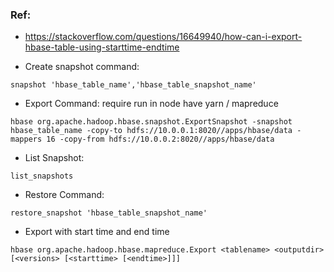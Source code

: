### Ref:
- https://stackoverflow.com/questions/16649940/how-can-i-export-hbase-table-using-starttime-endtime


- Create snapshot command:
```
snapshot 'hbase_table_name','hbase_table_snapshot_name'
```

- Export Command: require run in node have yarn / mapreduce

```
hbase org.apache.hadoop.hbase.snapshot.ExportSnapshot -snapshot hbase_table_name -copy-to hdfs://10.0.0.1:8020//apps/hbase/data -mappers 16 -copy-from hdfs://10.0.0.2:8020//apps/hbase/data
```

- List Snapshot:
```
list_snapshots
```

- Restore Command:
```
restore_snapshot 'hbase_table_snapshot_name'
```

- Export with start time and end time
```
hbase org.apache.hadoop.hbase.mapreduce.Export <tablename> <outputdir> [<versions> [<starttime> [<endtime>]]]
```
